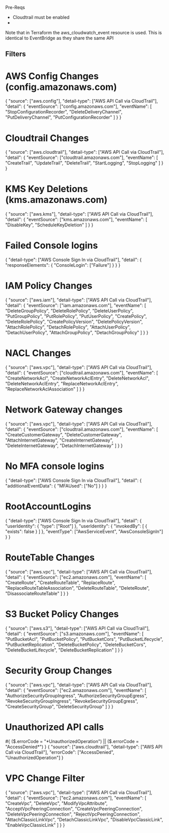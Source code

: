 

Pre-Reqs
* Cloudtrail must be enabled
* 



Note that in Terraform the aws_cloudwatch_event resource is used. This is identical to EventBridge as they share the same API




## Filters

# AWS Config Changes (config.amazonaws.com)
{
  "source": ["aws.config"],
  "detail-type": ["AWS API Call via CloudTrail"],
  "detail": {
    "eventSource": ["config.amazonaws.com"],
    "eventName": [
      "StopConfigurationRecorder",
      "DeleteDeliveryChannel",
      "PutDeliveryChannel",
      "PutConfigurationRecorder"
    ]
  }
}


# Cloudtrail Changes
{
  "source": ["aws.cloudtrail"],
  "detail-type": ["AWS API Call via CloudTrail"],
  "detail": {
    "eventSource": ["cloudtrail.amazonaws.com"],
    "eventName": [
      "CreateTrail",
      "UpdateTrail",
      "DeleteTrail",
      "StartLogging",
      "StopLogging"
    ]
  }
}

# KMS Key Deletions (kms.amazonaws.com)
{
  "source": ["aws.kms"],
  "detail-type": ["AWS API Call via CloudTrail"],
  "detail": {
    "eventSource": ["kms.amazonaws.com"],
    "eventName": [
      "DisableKey",
      "ScheduleKeyDeletion"
    ]
  }
}


# Failed Console logins
{
  "detail-type": ["AWS Console Sign In via CloudTrail"],
  "detail": {
    "responseElements": {
      "ConsoleLogin": ["Failure"]
    }
  }
}

# IAM Policy Changes
{
  "source": ["aws.iam"],
  "detail-type": ["AWS API Call via CloudTrail"],
  "detail": {
    "eventSource": ["iam.amazonaws.com"],
    "eventName": [
      "DeleteGroupPolicy",
      "DeleteRolePolicy",
      "DeleteUserPolicy",
      "PutGroupPolicy",
      "PutRolePolicy",
      "PutUserPolicy",
      "CreatePolicy",
      "DeleteRolePolicy",
      "CreatePolicyVersion",
      "DeletePolicyVersion",
      "AttachRolePolicy",
      "DetachRolePolicy",
      "AttachUserPolicy",
      "DetachUserPolicy",
      "AttachGroupPolicy",
      "DetachGroupPolicy"
    ]
  }
}


# NACL Changes
{
  "source": ["aws.vpc"],
  "detail-type": ["AWS API Call via CloudTrail"],
  "detail": {
    "eventSource": ["cloudtrail.amazonaws.com"],
    "eventName": [
      "CreateNetworkAcl",
      "CreateNetworkAclEntry",
      "DeleteNetworkAcl",
      "DeleteNetworkAclEntry",
      "ReplaceNetworkAclEntry",
      "ReplaceNetworkAclAssociation"
    ]
  }
}

# Network Gateway changes
{
  "source": ["aws.vpc"],
  "detail-type": ["AWS API Call via CloudTrail"],
  "detail": {
    "eventSource": ["cloudtrail.amazonaws.com"],
    "eventName": [
      "CreateCustomerGateway",
      "DeleteCustomerGateway",
      "AttachInternetGateway",
      "CreateInternetGateway",
      "DeleteInternetGateway",
      "DetachInternetGateway"
    ]
  }
}

# No MFA console logins
{
  "detail-type": ["AWS Console Sign In via CloudTrail"],
  "detail": {
    "additionalEventData": {
      "MFAUsed": ["No"]
    }
  }
}



# RootAccountLogins
{
  "detail-type": ["AWS Console Sign In via CloudTrail"],
  "detail": {
    "userIdentity": {
      "type": ["Root"]
    },
    "userIdentity": {
      "invokedBy": [ { "exists": false } ]
    },
    "eventType": ["AwsServiceEvent", "AwsConsoleSignIn"]
  }
}


# RouteTable Changes
{
  "source": ["aws.vpc"],
  "detail-type": ["AWS API Call via CloudTrail"],
  "detail": {
    "eventSource": ["ec2.amazonaws.com"],
    "eventName": [
      "CreateRoute",
      "CreateRouteTable",
      "ReplaceRoute",
      "ReplaceRouteTableAssociation",
      "DeleteRouteTable",
      "DeleteRoute",
      "DisassociateRouteTable"
    ]
  }
}

# S3 Bucket Policy Changes
{
  "source": ["aws.s3"],
  "detail-type": ["AWS API Call via CloudTrail"],
  "detail": {
    "eventSource": ["s3.amazonaws.com"],
    "eventName": [
      "PutBucketAcl",
      "PutBucketPolicy",
      "PutBucketCors",
      "PutBucketLifecycle",
      "PutBucketReplication",
      "DeleteBucketPolicy",
      "DeleteBucketCors",
      "DeleteBucketLifecycle",
      "DeleteBucketReplication"
    ]
  }
}

# Security Group Changes
{
  "source": ["aws.vpc"],
  "detail-type": ["AWS API Call via CloudTrail"],
  "detail": {
    "eventSource": ["ec2.amazonaws.com"],
    "eventName": [
      "AuthorizeSecurityGroupIngress",
      "AuthorizeSecurityGroupEgress",
      "RevokeSecurityGroupIngress",
      "RevokeSecurityGroupEgress",
      "CreateSecurityGroup",
      "DeleteSecurityGroup"
    ]
  }
}


# Unauthorized API calls
#{ ($.errorCode = "*UnauthorizedOperation") || ($.errorCode = "AccessDenied*") }
{
  "source": ["aws.cloudtrail"],
  "detail-type": ["AWS API Call via CloudTrail"],
  "errorCode": ["AccessDenied", "UnauthorizedOperation"]
}

# VPC Change Filter
{
  "source": ["aws.vpc"],
  "detail-type": ["AWS API Call via CloudTrail"],
  "detail": {
    "eventSource": ["ec2.amazonaws.com"],
    "eventName": [
      "CreateVpc",
      "DeleteVpc",
      "ModifyVpcAttribute",
      "AcceptVpcPeeringConnection",
      "CreateVpcPeeringConnection",
      "DeleteVpcPeeringConnection",
      "RejectVpcPeeringConnection",
      "AttachClassicLinkVpc",
      "DetachClassicLinkVpc",
      "DisableVpcClassicLink",
      "EnableVpcClassicLink"
    ]
  }
}